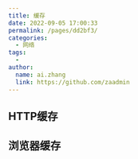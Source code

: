 ```yaml
---
title: 缓存
date: 2022-09-05 17:00:33
permalink: /pages/dd2bf3/
categories:
  - 网络
tags:
  - 
author: 
  name: ai.zhang
  link: https://github.com/zaadmin
---
```

## HTTP缓存


## 浏览器缓存